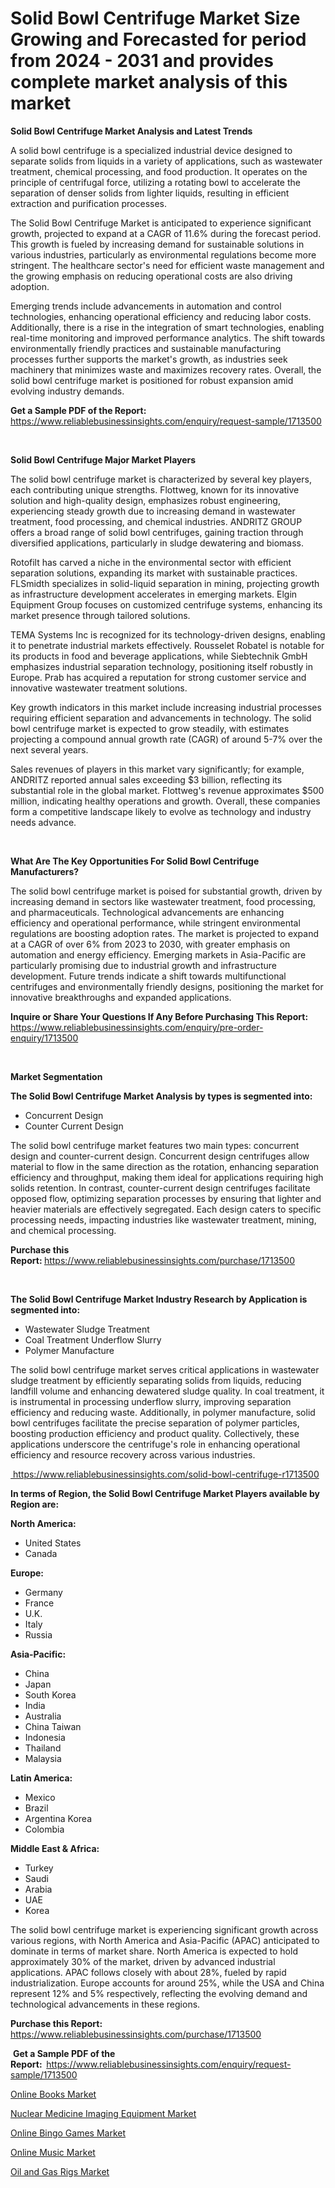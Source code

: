 <p><h1>Solid Bowl Centrifuge Market Size Growing and Forecasted for period from 2024 - 2031 and provides complete market analysis of this market</h1></p><p><strong>Solid Bowl Centrifuge Market Analysis and Latest Trends</strong></p>
<p><p>A solid bowl centrifuge is a specialized industrial device designed to separate solids from liquids in a variety of applications, such as wastewater treatment, chemical processing, and food production. It operates on the principle of centrifugal force, utilizing a rotating bowl to accelerate the separation of denser solids from lighter liquids, resulting in efficient extraction and purification processes.</p><p>The Solid Bowl Centrifuge Market is anticipated to experience significant growth, projected to expand at a CAGR of 11.6% during the forecast period. This growth is fueled by increasing demand for sustainable solutions in various industries, particularly as environmental regulations become more stringent. The healthcare sector's need for efficient waste management and the growing emphasis on reducing operational costs are also driving adoption.</p><p>Emerging trends include advancements in automation and control technologies, enhancing operational efficiency and reducing labor costs. Additionally, there is a rise in the integration of smart technologies, enabling real-time monitoring and improved performance analytics. The shift towards environmentally friendly practices and sustainable manufacturing processes further supports the market's growth, as industries seek machinery that minimizes waste and maximizes recovery rates. Overall, the solid bowl centrifuge market is positioned for robust expansion amid evolving industry demands.</p></p>
<p><strong>Get a Sample PDF of the Report:&nbsp;</strong> <a href="https://www.reliablebusinessinsights.com/enquiry/request-sample/1713500?utm_campaign=1765&utm_medium=2&utm_source=Github&utm_content=ia&utm_term=22102024&utm_id=solid-bowl-centrifuge">https://www.reliablebusinessinsights.com/enquiry/request-sample/1713500</a></p>
<p>&nbsp;</p>
<p><strong>Solid Bowl Centrifuge Major Market Players</strong></p>
<p><p>The solid bowl centrifuge market is characterized by several key players, each contributing unique strengths. Flottweg, known for its innovative solution and high-quality design, emphasizes robust engineering, experiencing steady growth due to increasing demand in wastewater treatment, food processing, and chemical industries. ANDRITZ GROUP offers a broad range of solid bowl centrifuges, gaining traction through diversified applications, particularly in sludge dewatering and biomass.</p><p>Rotofilt has carved a niche in the environmental sector with efficient separation solutions, expanding its market with sustainable practices. FLSmidth specializes in solid-liquid separation in mining, projecting growth as infrastructure development accelerates in emerging markets. Elgin Equipment Group focuses on customized centrifuge systems, enhancing its market presence through tailored solutions.</p><p>TEMA Systems Inc is recognized for its technology-driven designs, enabling it to penetrate industrial markets effectively. Rousselet Robatel is notable for its products in food and beverage applications, while Siebtechnik GmbH emphasizes industrial separation technology, positioning itself robustly in Europe. Prab has acquired a reputation for strong customer service and innovative wastewater treatment solutions.</p><p>Key growth indicators in this market include increasing industrial processes requiring efficient separation and advancements in technology. The solid bowl centrifuge market is expected to grow steadily, with estimates projecting a compound annual growth rate (CAGR) of around 5-7% over the next several years. </p><p>Sales revenues of players in this market vary significantly; for example, ANDRITZ reported annual sales exceeding $3 billion, reflecting its substantial role in the global market. Flottweg's revenue approximates $500 million, indicating healthy operations and growth. Overall, these companies form a competitive landscape likely to evolve as technology and industry needs advance.</p></p>
<p>&nbsp;</p>
<p><strong>What Are The Key Opportunities For Solid Bowl Centrifuge Manufacturers?</strong></p>
<p><p>The solid bowl centrifuge market is poised for substantial growth, driven by increasing demand in sectors like wastewater treatment, food processing, and pharmaceuticals. Technological advancements are enhancing efficiency and operational performance, while stringent environmental regulations are boosting adoption rates. The market is projected to expand at a CAGR of over 6% from 2023 to 2030, with greater emphasis on automation and energy efficiency. Emerging markets in Asia-Pacific are particularly promising due to industrial growth and infrastructure development. Future trends indicate a shift towards multifunctional centrifuges and environmentally friendly designs, positioning the market for innovative breakthroughs and expanded applications.</p></p>
<p><strong>Inquire or Share Your Questions If Any Before Purchasing This Report:</strong> <a href="https://www.reliablebusinessinsights.com/enquiry/pre-order-enquiry/1713500?utm_campaign=1765&utm_medium=2&utm_source=Github&utm_content=ia&utm_term=22102024&utm_id=solid-bowl-centrifuge">https://www.reliablebusinessinsights.com/enquiry/pre-order-enquiry/1713500</a></p>
<p>&nbsp;</p>
<p><strong>Market Segmentation</strong></p>
<p><strong>The Solid Bowl Centrifuge Market Analysis by types is segmented into:</strong></p>
<p><ul><li>Concurrent Design</li><li>Counter Current Design</li></ul></p>
<p><p>The solid bowl centrifuge market features two main types: concurrent design and counter-current design. Concurrent design centrifuges allow material to flow in the same direction as the rotation, enhancing separation efficiency and throughput, making them ideal for applications requiring high solids retention. In contrast, counter-current design centrifuges facilitate opposed flow, optimizing separation processes by ensuring that lighter and heavier materials are effectively segregated. Each design caters to specific processing needs, impacting industries like wastewater treatment, mining, and chemical processing.</p></p>
<p><strong>Purchase this Report:&nbsp;</strong><a href="https://www.reliablebusinessinsights.com/purchase/1713500?utm_campaign=1765&utm_medium=2&utm_source=Github&utm_content=ia&utm_term=22102024&utm_id=solid-bowl-centrifuge">https://www.reliablebusinessinsights.com/purchase/1713500</a></p>
<p>&nbsp;</p>
<p><strong>The Solid Bowl Centrifuge Market Industry Research by Application is segmented into:</strong></p>
<p><ul><li>Wastewater Sludge Treatment</li><li>Coal Treatment Underflow Slurry</li><li>Polymer Manufacture</li></ul></p>
<p><p>The solid bowl centrifuge market serves critical applications in wastewater sludge treatment by efficiently separating solids from liquids, reducing landfill volume and enhancing dewatered sludge quality. In coal treatment, it is instrumental in processing underflow slurry, improving separation efficiency and reducing waste. Additionally, in polymer manufacture, solid bowl centrifuges facilitate the precise separation of polymer particles, boosting production efficiency and product quality. Collectively, these applications underscore the centrifuge's role in enhancing operational efficiency and resource recovery across various industries.</p></p>
<p><a href="https://www.reliablebusinessinsights.com/solid-bowl-centrifuge-r1713500?utm_campaign=1765&utm_medium=2&utm_source=Github&utm_content=ia&utm_term=22102024&utm_id=solid-bowl-centrifuge">&nbsp;https://www.reliablebusinessinsights.com/solid-bowl-centrifuge-r1713500</a></p>
<p><strong>In terms of Region, the Solid Bowl Centrifuge Market Players available by Region are:</strong></p>
<p>
    <p> <strong> North America: </strong>
        <ul>
            <li>United States</li>
            <li>Canada</li>
        </ul>
        </p> 
    <p> <strong> Europe: </strong>
        <ul>
            <li>Germany</li>
            <li>France</li>
            <li>U.K.</li>
            <li>Italy</li>
            <li>Russia</li>
        </ul>
        </p> 
    <p> <strong> Asia-Pacific: </strong>
        <ul>
            <li>China</li>
            <li>Japan</li>
            <li>South Korea</li>
            <li>India</li>
            <li>Australia</li>
            <li>China Taiwan</li>
            <li>Indonesia</li>
            <li>Thailand</li>
            <li>Malaysia</li>
        </ul>
        </p> 
    <p> <strong> Latin America: </strong>
        <ul>
            <li>Mexico</li>
            <li>Brazil</li>
            <li>Argentina Korea</li>
            <li>Colombia</li>
        </ul>
        </p> 
    <p> <strong> Middle East & Africa: </strong>
        <ul>
            <li>Turkey</li>
            <li>Saudi</li>
            <li>Arabia</li>
            <li>UAE</li>
            <li>Korea</li>
        </ul>
    </p>
    </p>
<p><p>The solid bowl centrifuge market is experiencing significant growth across various regions, with North America and Asia-Pacific (APAC) anticipated to dominate in terms of market share. North America is expected to hold approximately 30% of the market, driven by advanced industrial applications. APAC follows closely with about 28%, fueled by rapid industrialization. Europe accounts for around 25%, while the USA and China represent 12% and 5% respectively, reflecting the evolving demand and technological advancements in these regions.</p></p>
<p><strong>Purchase this Report: </strong><a href="https://www.reliablebusinessinsights.com/purchase/1713500?utm_campaign=1765&utm_medium=2&utm_source=Github&utm_content=ia&utm_term=22102024&utm_id=solid-bowl-centrifuge">https://www.reliablebusinessinsights.com/purchase/1713500</a></p>
<p>&nbsp;<strong>Get a Sample PDF of the Report:&nbsp;&nbsp;</strong><a href="https://www.reliablebusinessinsights.com/enquiry/request-sample/1713500?utm_campaign=1765&utm_medium=2&utm_source=Github&utm_content=ia&utm_term=22102024&utm_id=solid-bowl-centrifuge">https://www.reliablebusinessinsights.com/enquiry/request-sample/1713500</a></p>
<p><strong></strong></p>
<p><p><a href="https://www.linkedin.com/pulse/online-books-market-velocity-89-cagr-trajectory-2024-2031-tsu6c?utm_campaign=1765&utm_medium=2&utm_source=Github&utm_content=ia&utm_term=22102024&utm_id=solid-bowl-centrifuge">Online Books Market</a></p><p><a href="https://www.linkedin.com/pulse/nuclear-medicine-imaging-equipment-market-velocity-ydnrc?utm_campaign=1765&utm_medium=2&utm_source=Github&utm_content=ia&utm_term=22102024&utm_id=solid-bowl-centrifuge">Nuclear Medicine Imaging Equipment Market</a></p><p><a href="https://www.linkedin.com/pulse/exploring-online-bingo-games-market-dynamics-revenue-8e34c?utm_campaign=1765&utm_medium=2&utm_source=Github&utm_content=ia&utm_term=22102024&utm_id=solid-bowl-centrifuge">Online Bingo Games Market</a></p><p><a href="https://www.linkedin.com/pulse/mapping-online-music-market-trends-challenges-breakthroughs-en0ec?utm_campaign=1765&utm_medium=2&utm_source=Github&utm_content=ia&utm_term=22102024&utm_id=solid-bowl-centrifuge">Online Music Market</a></p><p><a href="https://www.linkedin.com/pulse/oil-gas-rigs-market-shifts-strategic-analysis-2024-2031-zdzlc?utm_campaign=1765&utm_medium=2&utm_source=Github&utm_content=ia&utm_term=22102024&utm_id=solid-bowl-centrifuge">Oil and Gas Rigs Market</a></p></p>